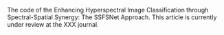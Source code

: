The code of the Enhancing Hyperspectral Image Classification through Spectral-Spatial Synergy: The SSFSNet Approach.
This article is currently under review at the XXX journal.
